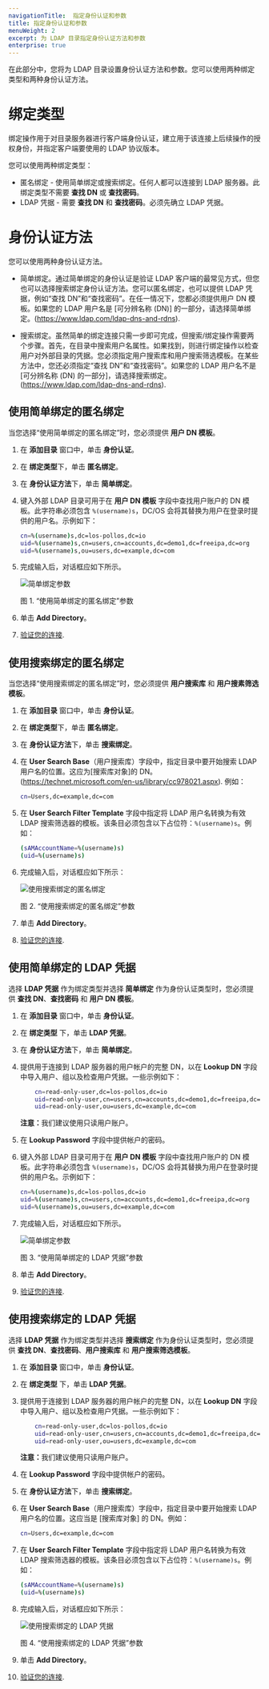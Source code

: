 ```yaml
---
navigationTitle:  指定身份认证和参数
title: 指定身份认证和参数
menuWeight: 2
excerpt: 为 LDAP 目录指定身份认证方法和参数
enterprise: true
---
```

<!-- The source repository for this topic is https://github.com/dcos/dcos-docs-site -->


在此部分中，您将为 LDAP 目录设置身份认证方法和参数。您可以使用两种绑定类型和两种身份认证方法。

# 绑定类型

绑定操作用于对目录服务器进行客户端身份认证，建立用于该连接上后续操作的授权身份，并指定客户端要使用的 LDAP 协议版本。

您可以使用两种绑定类型：

- 匿名绑定 - 使用简单绑定或搜索绑定。任何人都可以连接到 LDAP 服务器。此绑定类型不需要 **查找 DN** 或 **查找密码**。
- LDAP 凭据 - 需要 **查找 DN** 和 **查找密码**。必须先确立 LDAP 凭据。

# 身份认证方法

您可以使用两种身份认证方法。

- 简单绑定。通过简单绑定的身份认证是验证 LDAP 客户端的最常见方式，但您也可以选择搜索绑定身份认证方法。您可以匿名绑定，也可以提供 LDAP 凭据，例如“查找 DN”和“查找密码”。在任一情况下，您都必须提供用户 DN 模板。如果您的 LDAP 用户名是 [可分辨名称 (DN)] 的一部分，请选择简单绑定。(https://www.ldap.com/ldap-dns-and-rdns).

- 搜索绑定。虽然简单的绑定连接只需一步即可完成，但搜索/绑定操作需要两个步骤。首先，在目录中搜索用户名属性。如果找到，则进行绑定操作以检查用户对外部目录的凭据。您必须指定用户搜索库和用户搜索筛选模板。在某些方法中，您还必须指定“查找 DN”和“查找密码”。如果您的 LDAP 用户名不是 [可分辨名称 (DN) 的一部分]，请选择搜索绑定。(https://www.ldap.com/ldap-dns-and-rdns).

## 使用简单绑定的匿名绑定

当您选择“使用简单绑定的匿名绑定”时，您必须提供 **用户 DN 模板**。

1. 在 **添加目录** 窗口中，单击 **身份认证**。
1. 在 **绑定类型**下，单击 **匿名绑定**。
1. 在 **身份认证方法**下，单击 **简单绑定**。
1. 键入外部 LDAP 目录可用于在 **用户 DN 模板** 字段中查找用户账户的 DN 模板。此字符串必须包含 `%(username)s`，DC/OS 会将其替换为用户在登录时提供的用户名。示例如下：

    ```bash
    cn=%(username)s,dc=los-pollos,dc=io
    uid=%(username)s,cn=users,cn=accounts,dc=demo1,dc=freeipa,dc=org
    uid=%(username)s,ou=users,dc=example,dc=com
    ```

1. 完成输入后，对话框应如下所示。

    ![简单绑定参数](/mesosphere/dcos/cn/2.1/img/GUI-LDAP-anonymous-simple-bind.png)

    图 1. “使用简单绑定的匿名绑定”参数 

1. 单击 **Add Directory**。

1. [验证您的连接](/mesosphere/dcos/cn/2.1/security/ent/ldap/ldap-verify/).

## 使用搜索绑定的匿名绑定

当您选择“使用搜索绑定的匿名绑定”时，您必须提供 **用户搜索库** 和 **用户搜素筛选模板**。

1. 在 **添加目录** 窗口中，单击 **身份认证**。
1. 在 **绑定类型**下，单击 **匿名绑定**。
1. 在 **身份认证方法**下，单击 **搜索绑定**。
1. 在 **User Search Base**（用户搜索库）字段中，指定目录中要开始搜索 LDAP 用户名的位置。这应为[搜索库对象]的 DN。(https://technet.microsoft.com/en-us/library/cc978021.aspx). 例如：

    ```bash
    cn=Users,dc=example,dc=com 
    ```

1. 在 **User Search Filter Template** 字段中指定将 LDAP 用户名转换为有效 LDAP 搜索筛选器的模板。该条目必须包含以下占位符：`%(username)s`。例如：

    ```bash
    (sAMAccountName=%(username)s)
    (uid=%(username)s)
    ```
1. 完成输入后，对话框应如下所示：

    ![使用搜索绑定的匿名绑定](/mesosphere/dcos/cn/2.1/img/GUI-LDAP-anonymous-search-bind.png)

    图 2. “使用搜索绑定的匿名绑定”参数

1. 单击 **Add Directory**。
1. [验证您的连接](/mesosphere/dcos/cn/2.1/security/ent/ldap/ldap-verify/).

## 使用简单绑定的 LDAP 凭据

选择 **LDAP 凭据** 作为绑定类型并选择 **简单绑定** 作为身份认证类型时，您必须提供 **查找 DN**、**查找密码** 和 **用户 DN 模板**。

1. 在 **添加目录** 窗口中，单击 **身份认证**。
1. 在 **绑定类型** 下，单击 **LDAP 凭据**。
1. 在 **身份认证方法**下，单击 **简单绑定**。
1. 提供用于连接到 LDAP 服务器的用户帐户的完整 DN，以在 **Lookup DN** 字段中导入用户、组以及检查用户凭据。一些示例如下：

    ```bash
        cn=read-only-user,dc=los-pollos,dc=io
        uid=read-only-user,cn=users,cn=accounts,dc=demo1,dc=freeipa,dc=org
        uid=read-only-user,ou=users,dc=example,dc=com
    ```

    <p class="message--note"><strong>注意：</strong>我们建议使用只读用户账户。</p>

1. 在 **Lookup Password** 字段中提供帐户的密码。

1. 键入外部 LDAP 目录可用于在 **用户 DN 模板** 字段中查找用户账户的 DN 模板。此字符串必须包含 `%(username)s`，DC/OS 会将其替换为用户在登录时提供的用户名。示例如下：

    ```bash
    cn=%(username)s,dc=los-pollos,dc=io
    uid=%(username)s,cn=users,cn=accounts,dc=demo1,dc=freeipa,dc=org
    uid=%(username)s,ou=users,dc=example,dc=com
    ```

1. 完成输入后，对话框应如下所示。

    ![简单绑定参数](/mesosphere/dcos/cn/2.1/img/GUI-LDAP-credentials-simple.png)

    图 3. “使用简单绑定的 LDAP 凭据”参数 

1. 单击 **Add Directory**。

1. [验证您的连接](/mesosphere/dcos/cn/2.1/security/ent/ldap/ldap-verify/).

## 使用搜索绑定的 LDAP 凭据

选择 **LDAP 凭据** 作为绑定类型并选择 **搜索绑定** 作为身份认证类型时，您必须提供 **查找 DN**、**查找密码**、**用户搜索库** 和 **用户搜索筛选模板**。

1. 在 **添加目录** 窗口中，单击 **身份认证**。
1. 在 **绑定类型** 下，单击 **LDAP 凭据**。
1. 提供用于连接到 LDAP 服务器的用户帐户的完整 DN，以在 **Lookup DN** 字段中导入用户、组以及检查用户凭据。一些示例如下：

    ```bash
        cn=read-only-user,dc=los-pollos,dc=io
        uid=read-only-user,cn=users,cn=accounts,dc=demo1,dc=freeipa,dc=org
        uid=read-only-user,ou=users,dc=example,dc=com
    ```

    <p class="message--note"><strong>注意：</strong>我们建议使用只读用户账户。</p>

1. 在 **Lookup Password** 字段中提供帐户的密码。
1. 在 **身份认证方法**下，单击 **搜索绑定**。
1. 在 **User Search Base**（用户搜索库）字段中，指定目录中要开始搜索 LDAP 用户名的位置。这应当是 [搜索库对象] 的 DN。例如：

    ```bash
    cn=Users,dc=example,dc=com 
    ```

1. 在 **User Search Filter Template** 字段中指定将 LDAP 用户名转换为有效 LDAP 搜索筛选器的模板。该条目必须包含以下占位符：`%(username)s`。例如：

    ```bash
    (sAMAccountName=%(username)s)
    (uid=%(username)s)
    ```
1. 完成输入后，对话框应如下所示：

    ![使用搜索绑定的 LDAP 凭据](/mesosphere/dcos/cn/2.1/img/GUI-LDAP-credentials-search.png)

    图 4. “使用搜索绑定的 LDAP 凭据”参数

1. 单击 **Add Directory**。
1. [验证您的连接](/mesosphere/dcos/cn/2.1/security/ent/ldap/ldap-verify/).


